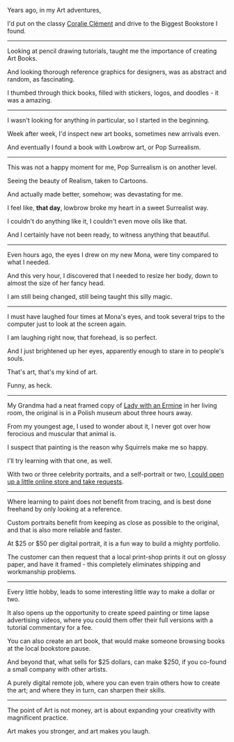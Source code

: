 Years ago,
in my Art adventures,

I'd put on the classy [Coralie Clément][1]
and drive to the Biggest Bookstore I found.

---

Looking at pencil drawing tutorials,
taught me the importance of creating Art Books.

And looking thorough reference graphics for designers,
was as abstract and random, as fascinating.

I thumbed through thick books,
filled with stickers, logos, and doodles - it was a amazing.

---

I wasn't looking for anything in particular,
so I started in the beginning.

Week after week,
I'd inspect new art books, sometimes new arrivals even.

And eventually I found a book with Lowbrow art,
or Pop Surrealism.

---

This was not a happy moment for me,
Pop Surrealism is on another level.

Seeing the beauty of Realism,
taken to Cartoons.

And actually made better, somehow;
was devastating for me.

I feel like, __that day__,
lowbrow broke my heart in a sweet Surrealist way.

I couldn't do anything like it,
I couldn't even move oils like that.

And I certainly have not been ready,
to witness anything that beautiful.

---

Even hours ago,
the eyes I drew on my new Mona, were tiny compared to what I needed.

And this very hour, I discovered that I needed to resize her body,
down to almost the size of her fancy head.

I am still being changed,
still being taught this silly magic.

---

I must have laughed four times at Mona's eyes,
and took several trips to the computer just to look at the screen again.

I am laughing right now,
that forehead, is so perfect.

And I just brightened up her eyes,
apparently enough to stare in to people's souls.

That's art,
that's my kind of art.

Funny,
as heck.

---

My Grandma had a neat framed copy of [Lady with an Ermine][2] in her living room,
the original is in a Polish museum about three hours away.

From my youngest age, I used to wonder about it,
I never got over how ferocious and muscular that animal is.

I suspect that painting is the reason
why Squirrels make me so happy.

I'll try learning with that one,
as well.

With two or three celebrity portraits,
and a self-portrait or two, [I could open up a little online store and take requests][3].

---

Where learning to paint does not benefit from tracing,
and is best done freehand by only looking at a reference.

Custom portraits benefit from keeping as close as possible to the original,
and that is also more reliable and faster.

At $25 or $50 per digital portrait,
it is a fun way to build a mighty portfolio.

The customer can then request that a local print-shop prints it out on glossy paper,
and have it framed - this completely eliminates shipping and workmanship problems.

---

Every little hobby,
leads to some interesting little way to make a dollar or two.

It also opens up the opportunity to create speed painting or time lapse advertising videos,
where you could them offer their full versions with a tutorial commentary for a fee.

You can also create an art book,
that would make someone browsing books at the local bookstore pause.

And beyond that, what sells for $25 dollars, can make $250,
if you co-found a small company with other artists.

A purely digital remote job,
where you can even train others how to create the art; and where they in turn, can sharpen their skills.

---

The point of Art is not money,
art is about expanding your creativity with magnificent practice.

Art makes you stronger,
and art makes you laugh.

[1]: https://www.youtube.com/watch?v=klJucNTR2fE&list=OLAK5uy_kZjiPamnbPhbSNLTJRUu3fxssG5cinoXo
[2]: https://en.wikipedia.org/wiki/Lady_with_an_Ermine
[3]: https://www.etsy.com/market/custom_portrait_from_photo
